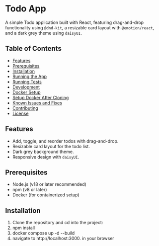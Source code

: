 # Todo App

A simple Todo application built with React, featuring drag-and-drop functionality using `@dnd-kit`, a resizable card layout with `@emotion/react`, and a dark grey theme using `daisyUI`.

## Table of Contents
- [Features](#features)
- [Prerequisites](#prerequisites)
- [Installation](#installation)
- [Running the App](#running-the-app)
- [Running Tests](#running-tests)
- [Development](#development)
- [Docker Setup](#docker-setup)
- [Setup Docker After Cloning](#setup-docker-after-cloning)
- [Known Issues and Fixes](#known-issues-and-fixes)
- [Contributing](#contributing)
- [License](#license)

## Features
- Add, toggle, and reorder todos with drag-and-drop.
- Resizable card layout for the todo list.
- Dark grey background theme.
- Responsive design with `daisyUI`.

## Prerequisites
- Node.js (v18 or later recommended)
- npm (v8 or later)
- Docker (for containerized setup)

## Installation
1. Clone the repository and cd into the project:
2. npm install 
3. docker compose up -d --build 
4. navigate to http://localhost:3000. in your browser